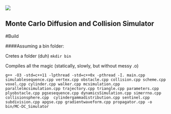 


<img src="https://dl.dropboxusercontent.com/u/9901640/LOGO.png">

## Monte Carlo Diffusion and Collision Simulator

#Build

####Assuming a bin folder:

Cretes a folder (duh)
`mkdir bin`

Compiles all the magic (statically, slowly, but without messy .o)

`g++ -O3 -std=c++11 -lpthread -std=c++0x -pthread -I. main.cpp simulablesequence.cpp vertex.cpp obstacle.cpp collision.cpp scheme.cpp voxel.cpp cylinder.cpp walker.cpp mcsimulation.cpp parallelmcsimulation.cpp trajectory.cpp triangle.cpp parameters.cpp plyobstacle.cpp pgsesequence.cpp dynamicsSimulation.cpp simerrno.cpp collisionsphere.cpp  cylindergammadistribution.cpp sentinel.cpp subdivision.cpp apgse.cpp gradientwaveform.cpp propagator.cpp -o bin/MC-DC_Simulator`
